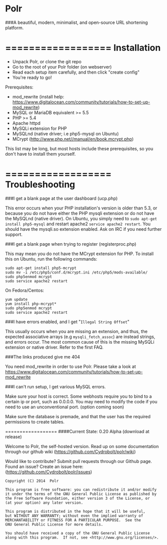 Polr
==================

###A beautiful, modern, minimalist, and open-source URL shortening platform.

==================
Installation
==================

 - Unpack Polr, or clone the git repo
 - Go to the root of your Polr folder (on webserver)
 - Read each setup item carefully, and then click "create config"
 - You're ready to go!

Prerequisites:

- mod_rewrite (install help: https://www.digitalocean.com/community/tutorials/how-to-set-up-mod_rewrite)
- MySQL or MariaDB equivalent >= 5.5
- PHP >= 5.4
- Apache httpd
- MySQLi extension for PHP
- MySQLnd (native driver; i.e php5-mysql on Ubuntu)
- MCrypt (http://www.php.net//manual/en/book.mcrypt.php)

This list may be long, but most hosts include these prerequisites, so you don't have to install them yourself.

==================
Troubleshooting
==================

###I get a blank page at the user dashboard (ucp.php)

This error occurs when your PHP installation's version is older than 5.3, or because you do not have either the PHP mysqli extension or do not have the MySQLnd (native driver). On Ubuntu, you simply need to `sudo apt-get install php5-mysql` and restart apache2 `service apache2 restart`. You should have the mysqli.so extension enabled. Ask on IRC if you need further support.

###I get a blank page when trying to register (registerproc.php)

This may mean you do not have the MCrypt extension for PHP. To install this on Ubuntu, run the following commands:

```
sudo apt-get install php5-mcrypt
sudo mv -i /etc/php5/conf.d/mcrypt.ini /etc/php5/mods-available/
sudo php5enmod mcrypt
sudo service apache2 restart
```

On Fedora/Centos:

```
yum update
yum install php-mcrypt*
sudo php5enmod mcrypt
sudo service apache2 restart
```

###I have errors enabled, and I get "`Illegal String Offset`"

This usually occurs when you are missing an extension, and thus, the expected associative arrays (e.g `mysqli_fetch_assoc`) are instead strings, and errors occur. The most common cause of this is the missing MySQLi extension or native driver. Refer to the first FAQ.

###The links produced give me 404

You need mod_rewrite in order to use Polr. Please take a look at https://www.digitalocean.com/community/tutorials/how-to-set-up-mod_rewrite

###I can't run setup, I get various MySQL errors.

Make sure your host is correct. Some webhosts require you to bind to a certain ip or port, such as 0.0.0.0. You may need to modify the code if you need to use an unconventional port. (option coming soon)

Make sure the database is premade, and that the user has the required permissions to create tables.

==================
####Current State: 0.20 Alpha (download at release)

Welcome to Polr, the self-hosted version. Read up on some documentation through our github wiki (https://github.com/Cydrobolt/polr/wiki)

Would like to contribute? Submit pull requests through our Github page. Found an issue? Create an issue here: (https://github.com/Cydrobolt/polr/issues)



    Copyright (C) 2014  Polr

    This program is free software: you can redistribute it and/or modify
    it under the terms of the GNU General Public License as published by
    the Free Software Foundation, either version 3 of the License, or
    (at your option) any later version.

    This program is distributed in the hope that it will be useful,
    but WITHOUT ANY WARRANTY; without even the implied warranty of
    MERCHANTABILITY or FITNESS FOR A PARTICULAR PURPOSE.  See the
    GNU General Public License for more details.

    You should have received a copy of the GNU General Public License
    along with this program.  If not, see <http://www.gnu.org/licenses/>.
